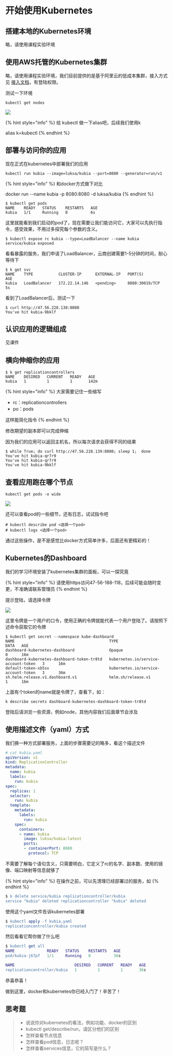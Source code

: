 # 开始使用Kubernetes

## 搭建本地的Kubernetes环境

略，请使用课程实验环境

## 使用AWS托管的Kubernetes集群

略，请使用课程实验环境，我们目前提供的是基于阿里云的低成本集群，接入方式见 [接入文档](http://confluence.mobvista.com/pages/viewpage.action?pageId=30369001)，有登陆权限。

测试一下环境

```text
kubectl get nodes
```

![](../../../.gitbook/assets/image%20%2842%29.png)

{% hint style="info" %}
给 kubectl 做一下alias吧，后续我们使用k

alias k=kubectl
{% endhint %}

## 部署与访问你的应用

现在正式在kubernetes中部署我们的应用

```text
kubectl run kubia --image=luksa/kubia --port=8080 --generator=run/v1
```

{% hint style="info" %}
和docker方式做下对比

docker run --name kubia -p 8080:8080 -d luksa/kubia
{% endhint %}

```text
$ kubectl get pods
NAME    READY   STATUS    RESTARTS   AGE
kubia   1/1     Running   0          6s
```

这里就能看到我们启动的pod了，现在需要让我们能访问它，大家可以先执行指令，感受效果，不用过多探究每个参数的含义。

```text
$ kubectl expose rc kubia --type=LoadBalancer --name kubia
service/kubia exposed
```

看看暴露的服务，我们申请了LoadBalancer，云商创建需要1-5分钟的时间，耐心等待下

```text
$ k get svc
NAME    TYPE           CLUSTER-IP      EXTERNAL-IP   PORT(S)          AGE
kubia   LoadBalancer   172.22.14.146   <pending>     8080:30019/TCP   5s
```

看到了LoadBalancer后，测试一下

```text
$ curl http://47.56.228.138:8080
You've hit kubia-9bklf
```

## 认识应用的逻辑组成

见课件

## 横向伸缩你的应用

```text
$ k get replicationcontrollers
NAME    DESIRED   CURRENT   READY   AGE
kubia   1         1         1       142m
```

{% hint style="info" %}
大家需要记住一些缩写

* rc：replicationcontrollers
* po：pods

这样能简化指令
{% endhint %}

修改期望的副本即可以完成伸缩

因为我们的应用可以返回主机名，所以每次请求会获得不同的结果

```text
$ while True; do curl http://47.56.228.139:8080; sleep 1;  done
You've hit kubia-qr7r9
You've hit kubia-qr7r9
You've hit kubia-9bklf
```



## 查看应用跑在哪个节点

```text
kubectl get pods -o wide
```

![](../../../.gitbook/assets/image%20%2813%29.png)

还可以查看pod的一些细节，还有日志，试试指令吧

```text
# kubectl describe pod <选择一个pod>
# kubectl logs <选择一个pod>
```

通过这些操作，是不是感觉比docker方式简单许多，后面还有更精彩的！

## Kubernetes的Dashboard

我们的学习环境安装了kubernetes集群的面板，可以一探究竟

{% hint style="info" %}
请使用https访问47-56-188-118，后续可能会随时变更，不准确请联系管理员
{% endhint %}

提示登陆，请选择令牌

![](../../../.gitbook/assets/image%20%2845%29.png)

这里令牌是一个用户的口令，使用正确的令牌就能代表一个用户登陆了。请按照下述命令获取它的令牌

```text
$ kubectl get secret --namespace kube-dashboard
NAME                                         TYPE                                  DATA   AGE
dashboard-kubernetes-dashboard               Opaque                                0      16m
dashboard-kubernetes-dashboard-token-tr8td   kubernetes.io/service-account-token   3      16m
default-token-xb5sv                          kubernetes.io/service-account-token   3      36m
sh.helm.release.v1.dashboard.v1              helm.sh/release.v1                    1      16m
```

上面有个token的name就是令牌了，查看下，如：

```text
k describe secrets dashboard-kubernetes-dashboard-token-tr8td
```

登陆后请浏览一些资源，例如node，其他内容我们后面章节会涉及

## 使用描述文件（yaml）方式

我们换一种方式部署服务，上面的步骤需要记的略多，看这个描述文件

```yaml
# cat kubia.yaml
apiVersion: v1
kind: ReplicationController
metadata:
  name: kubia
  labels:
    run: kubia
spec:
  replicas: 1
  selector:
    run: kubia
  template:
    metadata:
      labels:
        run: kubia
    spec:
      containers:
      - name: kubia
        image: luksa/kubia:latest
        ports:
        - containerPort: 8080
          protocol: TCP
```

不需要了解每个语句含义，只需要明白，它定义了rc的名字、副本数、使用的镜像、端口映射等信息就够了

{% hint style="info" %}
在操作之前，可以先清理已经部署过的服务，如
{% endhint %}

```erlang
$ k delete service/kubia replicationcontroller/kubia
service "kubia" deleted replicationcontroller "kubia" deleted
```

使用这个yaml文件告诉kubernetes部署

```erlang
$ kubectl apply -f kubia.yaml
replicationcontroller/kubia created
```

然后看看它帮你做了什么吧

```erlang
$ kubectl get all
NAME              READY   STATUS    RESTARTS   AGE
pod/kubia-j67pf   1/1     Running   0          36s

NAME                          DESIRED   CURRENT   READY   AGE
replicationcontroller/kubia   1         1         1       36s
```

恭喜恭喜！

做到这里，docker和kubernetes你已经入门了！辛苦了！

## 思考题

> * 说说你对kubernetes的看法，例如功能、docker的区别
> * kubectl get/describe/run，请区分他们的区别
> * 怎样查看节点信息
> * 怎样查看pod信息，日志呢？
> * 怎样查看services信息，它的简写是什么？


